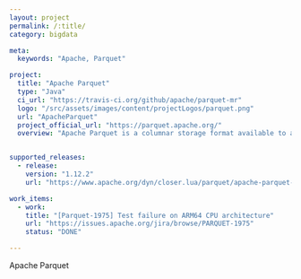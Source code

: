 ```yaml
---
layout: project
permalink: /:title/
category: bigdata

meta:
  keywords: "Apache, Parquet"

project:
  title: "Apache Parquet"
  type: "Java"
  ci_url: "https://travis-ci.org/github/apache/parquet-mr"
  logo: "/src/assets/images/content/projectLogos/parquet.png"
  url: "ApacheParquet"
  project_official_url: "https://parquet.apache.org/"
  overview: "Apache Parquet is a columnar storage format available to any project in the Hadoop ecosystem, regardless of the choice of data processing framework, data model or programming language."


supported_releases:
  - release:
    version: "1.12.2"
    url: "https://www.apache.org/dyn/closer.lua/parquet/apache-parquet-1.12.2/apache-parquet-1.12.2.tar.gz"

work_items:
  - work:
    title: "[Parquet-1975] Test failure on ARM64 CPU architecture"
    url: "https://issues.apache.org/jira/browse/PARQUET-1975"
    status: "DONE"

---
```


<p>Apache Parquet</p>
